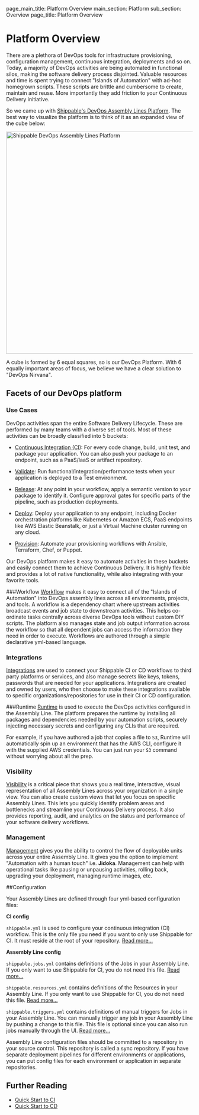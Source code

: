 page_main_title: Platform Overview
main_section: Platform
sub_section: Overview
page_title: Platform Overview

# Platform Overview
There are a plethora of DevOps tools for infrastructure provisioning, configuration management, continuous integration, deployments and so on. Today, a majority of DevOps activities are being automated in functional silos, making the software delivery process disjointed. Valuable resources and time is spent trying to connect "Islands of Automation" with ad-hoc homegrown scripts. These scripts are brittle and cumbersome to create, maintain and reuse. More importantly they add friction to your Continuous Delivery initiative.

So we came up with [Shippable's DevOps Assembly Lines Platform](https://www.shippable.com/devops-assembly-lines.html). The best way to visualize the platform is to think of it as an expanded view of the cube below:  

<img src="/images/platform/assembly-lines.jpg" alt="Shippable DevOps Assembly Lines Platform" style="width:600px;"/>

A cube is formed by 6 equal squares, so is our DevOps Platform.  With 6 equally important areas of focus, we believe we have a clear solution to "DevOps Nirvana".

## Facets of our DevOps platform

### Use Cases
DevOps activities span the entire Software Delivery Lifecycle. These are performed by many teams with a diverse set of tools. Most of these activities can be broadly classified into 5 buckets:

- [Continuous Integration (CI)](/ci/why-continuous-integration/): For every code change, build, unit test, and package your application. You can also push your package to an endpoint, such as a PaaS/IaaS or artifact repository.

- [Validate](/validate/devops-validate/): Run functional/integration/performance tests when your application is deployed to a Test environment.

- [Release](/release/devops-release-management/): At any point in your workflow, apply a semantic version to your package to identify it. Configure approval gates for specific parts of the pipeline, such as production deployments.

- [Deploy](/deploy/why-deploy/): Deploy your application to any endpoint, including Docker orchestration platforms like Kubernetes or Amazon ECS, PaaS endpoints like AWS Elastic Beanstalk, or just a Virtual Machine cluster running on any cloud.

- [Provision](/provision/why-infrastructure-provisioning/): Automate your provisioning workflows with Ansible, Terraform, Chef, or Puppet.

Our DevOps platform makes it easy to automate activities in these buckets and easily connect them to achieve Continuous Delivery. It is highly flexible and provides a lot of native functionality, while also integrating with your favorite tools.

###Workflow
[Workflow](workflow/overview) makes it easy to connect all of the "Islands of Automation" into DevOps assembly lines across all environments, projects, and tools. A workflow is a dependency chart where upstream activities broadcast events and job state to downstream activities. This helps co-ordinate tasks centrally across diverse DevOps tools without custom DIY scripts. The platform also manages state and job output information across the workflow so that all dependent jobs can access the information they need in order to execute.  Workflows are authored through a simple declarative yml-based language.

### Integrations
[Integrations](/platform/integration/overview) are used to connect your Shippable CI or CD workflows to third party platforms or services, and also manage secrets like keys, tokens, passwords that are needed for your applications. Integrations are created and owned by users, who then choose to make these integrations available to specific organizations/repositories for use in their CI or CD configuration.  

###Runtime
[Runtime](/platform/runtime/overview/) is used to execute the DevOps activities configured in the Assembly Line. The platform prepares the runtime by installing all packages and dependencies needed by your automation scripts, securely injecting necessary secrets and configuring any CLIs that are required.

For example, if you have authored a job that copies a file to `S3`, Runtime will automatically spin up an environment that has the AWS CLI, configure it with the supplied AWS credentials. You can just run your `S3` command without worrying about all the prep.  

### Visibility
[Visibility](/platform/visibility/overview) is a critical piece that shows you a real time, interactive, visual representation of all Assembly Lines across your organization in a single view. You can also create custom views that let you focus on specific Assembly Lines. This lets you quickly identify problem areas and bottlenecks and streamline your Continuous Delivery process. It also provides reporting, audit, and analytics on the status and performance of your software delivery workflows.

### Management
[Management](/platform/management/overview) gives you the ability to control the flow of deployable units across your entire Assembly Line. It gives you the option to implement "Automation with a human touch" i.e. **Jidoka**. Management can help with operational tasks like pausing or unpausing activities, rolling back, upgrading your deployment, managing runtime images, etc.

##Configuration

Your Assembly Lines are defined through four yml-based configuration files:

**CI config**

`shippable.yml` is used to configure your continuous integration (CI) workflow. This is the only file you need if you want to only use Shippable for CI. It must reside at the root of your repository. [Read more...](/platform/tutorial/workflow/shippable-yml/)

**Assembly Line config**

`shippable.jobs.yml` contains definitions of the Jobs in your Assembly Line. If you only want to use Shippable for CI, you do not need this file. [Read more...](/platform/tutorial/workflow/shippable-jobs-yml/)

`shippable.resources.yml` contains definitions of the Resources in your Assembly Line. If you only want to use Shippable for CI, you do not need this file. [Read more...](/platform/tutorial/workflow/shippable-resources-yml/)

`shippable.triggers.yml` contains definitions of manual triggers for Jobs in your Assembly Line. You can manually trigger any job in your Assembly Line by pushing a change to this file. This file is optional since you can also run jobs manually through the UI. [Read more...](/platform/tutorial/workflow/shippable-triggers-yml/)

Assembly Line configuration files should be committed to a repository in your source control. This repository is called a sync repository. If you have separate deployment pipelines for different environments or applications, you can put config files for each environment or application in separate repositories.

## Further Reading
* [Quick Start to CI](/getting-started/ci-sample)
* [Quick Start to CD](/getting-started/cd-sample)
